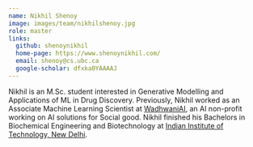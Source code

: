 ```yaml
---
name: Nikhil Shenoy
image: images/team/nikhilshenoy.jpg
role: master
links:
  github: shenoynikhil
  home-page: https://www.shenoynikhil.com/
  email: shenoy@cs.ubc.ca
  google-scholar: dfxka0YAAAAJ
---
```


Nikhil is an M.Sc. student interested in Generative Modelling and Applications of ML in Drug Discovery. Previously, Nikhil worked as an Associate Machine Learning Scientist at [WadhwaniAI](https://www.wadhwaniai.org/), an AI non-profit working on AI solutions for Social good. Nikhil finished his Bachelors in Biochemical Engineering and Biotechnology at [Indian Institute of Technology, New Delhi](https://home.iitd.ac.in/).
